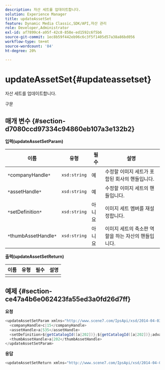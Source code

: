 ```yaml
---
description: 자산 세트를 업데이트합니다.
solution: Experience Manager
title: updateAssetSet
feature: Dynamic Media Classic,SDK/API,자산 관리
role: Developer,Administrator
exl-id: af7899c4-a95f-42c8-858e-ed1592c6f5b6
source-git-commit: 1ec8b59f442eb96c6c3f5f1405d57a38a86bd056
workflow-type: tm+mt
source-wordcount: '84'
ht-degree: 20%

---
```


# updateAssetSet{#updateassetset}

자산 세트를 업데이트합니다.

구문

## 매개 변수 {#section-d7080ccd97334c94860eb107a3e132b2}

**입력(updateAssetSetParam)**

| 이름 | 유형 | 필수 | 설명 |
|---|---|---|---|
| `*`companyHandle`*` | `xsd:string` | 예 | 수정할 이미지 세트가 포함된 회사의 핸들입니다. |
| `*`assetHandle`*` | `xsd:string` | 예 | 수정할 이미지 세트의 핸들입니다. |
| `*`setDefinition`*` | `xsd:string` | 아니요 | 이미지 세트 멤버를 재설정합니다. |
| `*`thumbAssetHandle`*` | `xsd:string` | 아니요 | 이미지 세트의 축소판 역할을 하는 자산의 핸들입니다. |

**출력(updateAssetSetReturn)**

| 이름 | 유형 | 필수 | 설명 |
|---|---|---|---|
|  |  |  |  |

## 예제 {#section-ce47a4b6e062423fa55ed3a0fd26d7ff}

**요청**

```java
<updateAssetSetParam xmlns="http://www.scene7.com/IpsApi/xsd/2014-04-03"> 
  <companyHandle>c|15</companyHandle> 
  <assetHandle>a|535</assetHandle> 
  <setDefinition>${getCatalogId([a|202])};${getCatalogId([a|202])};advanced_image;,${getCatalogId([a|935])};${getCatalogId([a|935])};advanced_image;,${getCatalogId([a|933])};${getCatalogId([a|933])};advanced_image;</setDefinition> 
  <thumbAssetHandle>a|202</thumbAssetHandle> 
</updateAssetSetParam>
```

**응답**

```java
<updateAssetSetReturn xmlns="http://www.scene7.com/IpsApi/xsd/2014-04-03"/>
```
